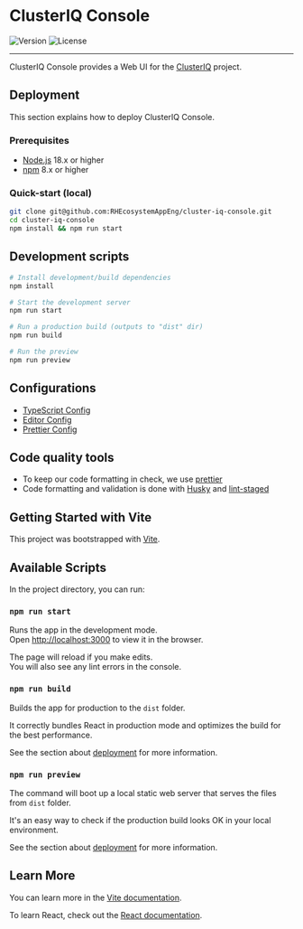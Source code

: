 # ClusterIQ Console

![Version](https://img.shields.io/badge/version-0.4.2-blue) ![License](https://img.shields.io/badge/license-Apache--2.0-green)

---

ClusterIQ Console provides a Web UI for the [ClusterIQ](https://github.com/RHEcosystemAppEng/cluster-iq) project.

## Deployment

This section explains how to deploy ClusterIQ Console.

### Prerequisites

- [Node.js](https://nodejs.org/) 18.x or higher
- [npm](https://www.npmjs.com/) 8.x or higher

### Quick-start (local)

```sh
git clone git@github.com:RHEcosystemAppEng/cluster-iq-console.git
cd cluster-iq-console
npm install && npm run start
```

## Development scripts

```sh
# Install development/build dependencies
npm install

# Start the development server
npm run start

# Run a production build (outputs to "dist" dir)
npm run build

# Run the preview
npm run preview
```

## Configurations

- [TypeScript Config](./tsconfig.json)
- [Editor Config](./.editorconfig)
- [Prettier Config](./.prettierrc.js)

## Code quality tools

- To keep our code formatting in check, we use [prettier](https://github.com/prettier/prettier)
- Code formatting and validation is done with [Husky](https://typicode.github.io/husky) and [lint-staged](https://github.com/lint-staged/lint-staged)

## Getting Started with Vite

This project was bootstrapped with [Vite](https://vite.dev/).

## Available Scripts

In the project directory, you can run:

### `npm run start`

Runs the app in the development mode.\
Open [http://localhost:3000](http://localhost:3000) to view it in the browser.

The page will reload if you make edits.\
You will also see any lint errors in the console.

### `npm run build`

Builds the app for production to the `dist` folder.

It correctly bundles React in production mode and optimizes the build for the best performance.

See the section about [deployment](https://vite.dev/guide/cli.html#build) for more information.

### `npm run preview`

The command will boot up a local static web server that serves the files from `dist` folder.

It's an easy way to check if the production build looks OK in your local environment.

See the section about [deployment](https://vite.dev/guide/cli.html#build) for more information.

## Learn More

You can learn more in the [Vite documentation](https://facebook.github.io/create-react-app/docs/getting-started).

To learn React, check out the [React documentation](https://react.dev/).
